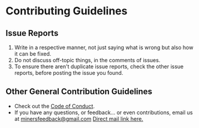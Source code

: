 # Contributing Guidelines

## Issue Reports
1. Write in a respective manner, not just saying what is wrong but also how it can be fixed.
2. Do not discuss off-topic things, in the comments of issues.
3. To ensure there aren't duplicate issue reports, check the other issue reports, before posting the issue you found.

## Other General Contribution Guidelines
- Check out the [Code of Conduct](https://github.com/IcicleSavage/IcicleSavage.github.io/blob/main/CODE_OF_CONDUCT.md).
- If you have any questions, or feedback... or even contributions, email us at minersfeedback@gmail.com [Direct mail link here.](mailto:minersfeedback@gmail.com)

